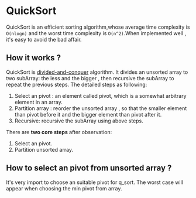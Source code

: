 # QuickSort

QuickSort is an efficient sorting algorithm,whose average time complexity is `O(nlogn)` and the worst time complexity is `O(n^2)`.When implemented well , it's easy to avoid the bad affair.

## How it works ?

QuickSort is [divided-and-conquer](https://en.wikipedia.org/wiki/Divide-and-conquer_algorithm) algorithm. It divides an unsorted array to two subArray: the less and the bigger , then recursive the subArray to repeat the previous steps. The detailed steps as following:

1. Select an pivot : an element called pivot, which is a somewhat arbitrary element in an array.
2. Partition array : reorder the unsorted array , so that the smaller element than pivot before it and the bigger element than pivot after it.
3. Recursive: recursive the subArray using above steps.

There are **two core steps** after observation:
1. Select an pivot.
2. Partition unsorted array.

## How to select an pivot from unsorted array ?
It's very import to choose an suitable pivot for q_sort. The worst case 
will appear when choosing the min pivot from array.



